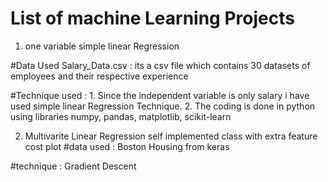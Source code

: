 # List of machine Learning Projects

1. one variable simple linear Regression

#Data Used  Salary_Data.csv : its a csv file which contains 30 datasets of employees and their respective experience

#Technique used : 1. Since the independent variable is only salary i have used simple linear Regression Technique.
                  2. The coding is done in python using libraries numpy, pandas, matplotlib, scikit-learn


2. Multivarite Linear Regression self implemented class with extra feature cost plot
  #data used : Boston Housing from keras
  
  #technique : Gradient Descent
